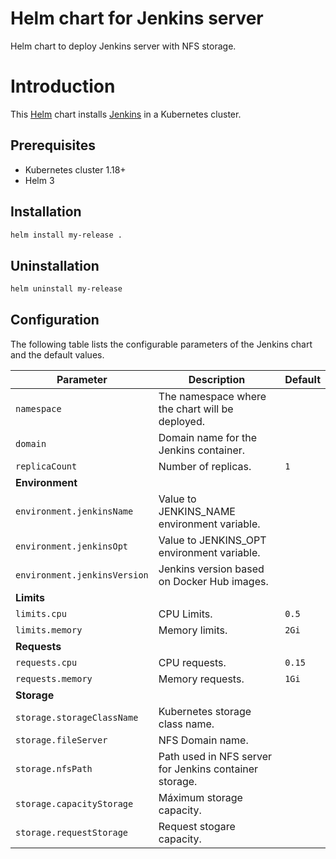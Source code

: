 # Helm chart for Jenkins server
Helm chart to deploy Jenkins server with NFS storage.

# Introduction

This [Helm](https://github.com/kubernetes/helm) chart installs [Jenkins](https://www.jenkins.io/) in a Kubernetes cluster.

## Prerequisites

- Kubernetes cluster 1.18+
- Helm 3

## Installation

```bash
helm install my-release .
```

## Uninstallation

```bash
helm uninstall my-release
```

## Configuration

The following table lists the configurable parameters of the Jenkins chart and the default values.

| Parameter                                                                   | Description                                                                                                                                                                                                                                                                                                                                     | Default                         |
| --------------------------------------------------------------------------- | ----------------------------------------------------------------------------------------------------------------------------------------------------------------------------------------------------------------------------------------------------------------------------------------------------------------------------------------------- | ------------------------------- |
| `namespace` | The namespace where the chart will be deployed. |  | 
| `domain` | Domain name for the Jenkins container. |  | 
| `replicaCount` | Number of replicas. | `1` | 
| **Environment** |
| `environment.jenkinsName` | Value to JENKINS_NAME environment variable. |  | 
| `environment.jenkinsOpt` | Value to JENKINS_OPT environment variable. |  | 
| `environment.jenkinsVersion` | Jenkins version based on Docker Hub images. |  | 
| **Limits** |
| `limits.cpu` | CPU Limits. | `0.5` | 
| `limits.memory` | Memory limits. | `2Gi` | 
| **Requests** |
| `requests.cpu` | CPU requests. | `0.15` | 
| `requests.memory` | Memory requests. | `1Gi` | 
| **Storage** |
| `storage.storageClassName` | Kubernetes storage class name. |  | 
| `storage.fileServer` | NFS Domain name. |  | 
| `storage.nfsPath` | Path used in NFS server for Jenkins container storage. |  | 
| `storage.capacityStorage` | Máximum storage capacity. |  | 
| `storage.requestStorage` | Request stogare capacity. |  |                                                            